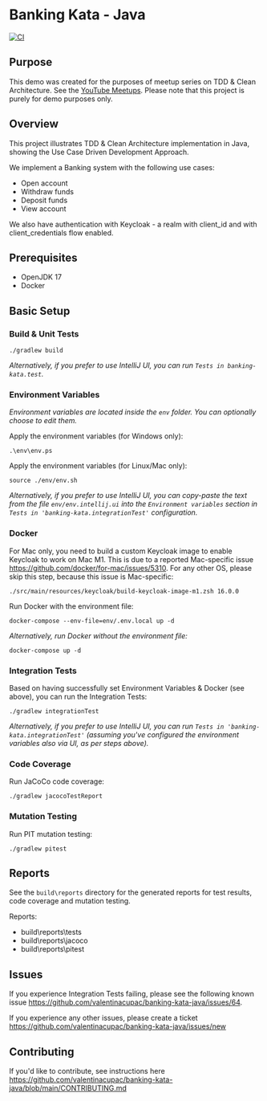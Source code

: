 # Banking Kata - Java

[![CI](https://github.com/valentinacupac/banking-kata-java/actions/workflows/ci.yaml/badge.svg)](https://github.com/valentinacupac/banking-kata-java/actions/workflows/ci.yaml)

## Purpose

This demo was created for the purposes of meetup series on TDD & Clean Architecture. See the [YouTube Meetups](https://journal.optivem.com/p/foundations-of-tdd-and-clean-architecture). Please note that this project is purely for demo purposes only.

## Overview

This project illustrates TDD & Clean Architecture implementation in Java, showing the Use Case Driven Development
Approach.

We implement a Banking system with the following use cases:

- Open account
- Withdraw funds
- Deposit funds
- View account

We also have authentication with Keycloak - a realm with client_id and with client_credentials flow enabled.

## Prerequisites

- OpenJDK 17
- Docker

## Basic Setup

### Build & Unit Tests

```
./gradlew build
```

_Alternatively, if you prefer to use IntelliJ UI, you can run `Tests in banking-kata.test`._

### Environment Variables

_Environment variables are located inside the `env` folder. You can optionally choose to edit them._

Apply the environment variables (for Windows only):

```shell
.\env\env.ps
```

Apply the environment variables (for Linux/Mac only):

```shell
source ./env/env.sh
```

_Alternatively, if you prefer to use IntelliJ UI, you can copy-paste the text from the file `env/env.intellij.ui` into the `Environment variables` section in `Tests in 'banking-kata.integrationTest'` configuration._

### Docker

For Mac only, you need to build a custom Keycloak image to enable Keycloak to work on Mac M1. 
This is due to a reported Mac-specific issue https://github.com/docker/for-mac/issues/5310.
For any other OS, please skip this step, because this issue is Mac-specific:

```shell
./src/main/resources/keycloak/build-keycloak-image-m1.zsh 16.0.0
```

Run Docker with the environment file:

```shell
docker-compose --env-file=env/.env.local up -d
```

_Alternatively, run Docker without the environment file:_

```shell
docker-compose up -d
```

### Integration Tests

Based on having successfully set Environment Variables & Docker (see above), you can run the Integration Tests:

```shell
./gradlew integrationTest
```

_Alternatively, if you prefer to use IntelliJ UI, you can run `Tests in 'banking-kata.integrationTest'` (assuming you've configured the environment variables also via UI, as per steps above)._

### Code Coverage

Run JaCoCo code coverage:

```
./gradlew jacocoTestReport
```

### Mutation Testing

Run PIT mutation testing:

```
./gradlew pitest
```

## Reports

See the `build\reports` directory for the generated reports for test results, code coverage and mutation testing.

Reports:

- build\reports\tests
- build\reports\jacoco
- build\reports\pitest

## Issues

If you experience Integration Tests failing, please see the following known issue https://github.com/valentinacupac/banking-kata-java/issues/64.

If you experience any other issues, please create a ticket https://github.com/valentinacupac/banking-kata-java/issues/new

## Contributing

If you'd like to contribute, see instructions here https://github.com/valentinacupac/banking-kata-java/blob/main/CONTRIBUTING.md
